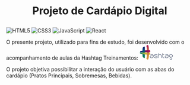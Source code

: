 # <p align="center">Projeto de Cardápio Digital</p>

![HTML5](https://img.shields.io/badge/html5-%23E34F26.svg?style=for-the-badge&logo=html5&logoColor=white) ![CSS3](https://img.shields.io/badge/css3-%231572B6.svg?style=for-the-badge&logo=css3&logoColor=white) ![JavaScript](https://img.shields.io/badge/javascript-%23323330.svg?style=for-the-badge&logo=javascript&logoColor=%23F7DF1E) ![React](https://img.shields.io/badge/react-%2320232a.svg?style=for-the-badge&logo=react&logoColor=%2361DAFB)


O presente projeto, utilizado para fins de estudo, foi desenvolvido com o acompanhamento 
de aulas da Hashtag Treinamentos: ![logo da hashtag](assets/logo.png) 

O projeto objetiva possibilitar a interação do usuário com as abas do cardápio (Pratos Principais, Sobremesas, Bebidas).
